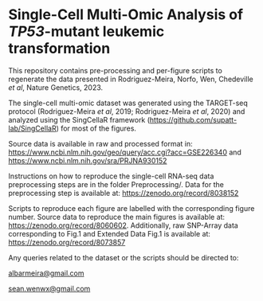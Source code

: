 # **Single-Cell Multi-Omic Analysis of _TP53_-mutant leukemic transformation**

This repository contains pre-processing and per-figure scripts to regenerate the data presented in Rodriguez-Meira, Norfo, Wen, Chedeville _et al_, Nature Genetics, 2023.

The single-cell multi-omic dataset was generated using the TARGET-seq protocol (Rodriguez-Meira _et al_, 2019; Rodriguez-Meira _et al_, 2020) and analyzed using the SingCellaR framework (https://github.com/supatt-lab/SingCellaR) for most of the figures.

Source data is available in raw and processed format in: https://www.ncbi.nlm.nih.gov/geo/query/acc.cgi?acc=GSE226340 and https://www.ncbi.nlm.nih.gov/sra/PRJNA930152 

Instructions on how to reproduce the single-cell RNA-seq data preprocessing steps are in the folder Preprocessing/. Data for the preprocessing step is available at: https://zenodo.org/record/8038152

Scripts to reproduce each figure are labelled with the corresponding figure number. Source data to reproduce the main figures is available at: https://zenodo.org/record/8060602.
Additionally, raw SNP-Array data corresponding to Fig.1 and Extended Data Fig.1 is available at: https://zenodo.org/record/8073857

Any queries related to the dataset or the scripts should be directed to: 

albarmeira@gmail.com

sean.wenwx@gmail.com

